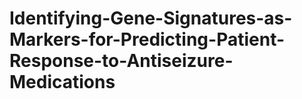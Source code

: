 # Identifying-Gene-Signatures-as-Markers-for-Predicting-Patient-Response-to-Antiseizure-Medications
